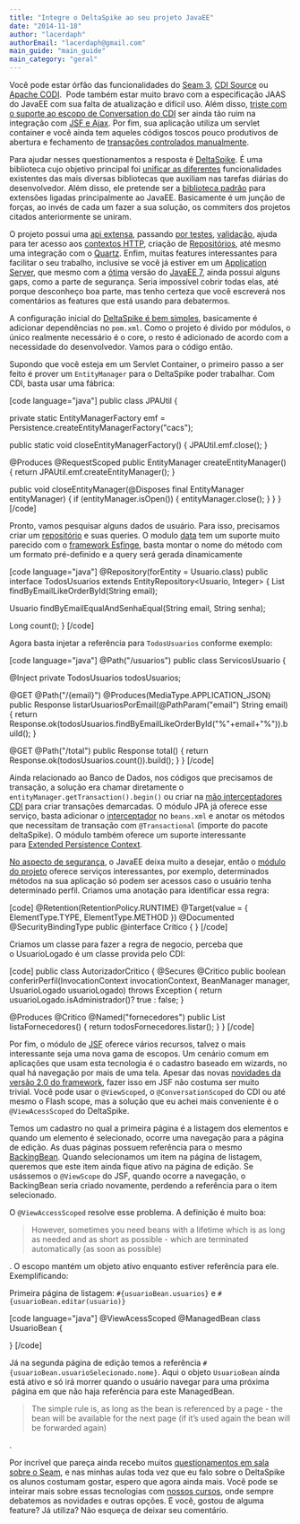 ```yaml
---
title: "Integre o DeltaSpike ao seu projeto JavaEE"
date: "2014-11-18"
author: "lacerdaph"
authorEmail: "lacerdaph@gmail.com"
main_guide: "main_guide"
main_category: "geral"
---
```


Você pode estar órfão das funcionalidades do [Seam 3](http://seamframework.org), [CDI Source](http://www.andygibson.net/blog/article/announcing-cdisource/) ou [Apache CODI](http://myfaces.apache.org/extensions/cdi/).  Pode também estar muito bravo com a especificação JAAS do JavaEE com sua falta de atualização e difícil uso. Além disso, [triste com o suporte ao escopo de Conversation do CDI](http://stackoverflow.com/questions/8049294/cdi-conversationscoped-with-ajax) ser ainda tão ruim na integração com [JSF e Ajax](http://forum.primefaces.org/viewtopic.php?f=3&t=17995). Por fim, sua aplicação utiliza um servlet container e você ainda tem aqueles códigos toscos pouco produtivos de abertura e fechamento de [transações controlados manualmente](http://stackoverflow.com/questions/19194256/why-use-stateless-session-beans-for-transaction-demarcation).

Para ajudar nesses questionamentos a resposta é [DeltaSpike](http://deltaspike.apache.org/migration-guide.html). É uma biblioteca cujo objetivo principal foi [unificar as diferentes](http://wiki.apache.org/incubator/DeltaSpikeProposal) funcionalidades existentes das mais diversas bibliotecas que auxiliam nas tarefas diárias do desenvolvedor. Além disso, ele pretende ser a [biblioteca padrão](http://java.dzone.com/articles/introducing-deltaspike-10) para extensões ligadas principalmente ao JavaEE. Basicamente é um junção de forças, ao invés de cada um fazer a sua solução, os commiters dos projetos citados anteriormente se uniram.

O projeto possui uma [api extensa](http://deltaspike.apache.org/documentation/), passando [por testes](http://deltaspike.apache.org/documentation/test-control.html), [validação](http://deltaspike.apache.org/documentation/bean-validation.html), ajuda para ter acesso aos [contextos HTTP](http://deltaspike.apache.org/documentation/servlet.html), criação de [Repositórios](http://deltaspike.apache.org/documentation/data.html), até mesmo uma integração com o [Quartz](http://deltaspike.apache.org/documentation/scheduler.html). Enfim, muitas features interessantes para facilitar o seu trabalho, inclusive se você já estiver em um [Application Server](http://en.wikipedia.org/wiki/Comparison_of_application_servers), que mesmo com a [ótima](https://blog.caelum.com.br/novidades-javaee7-2/) versão do [JavaEE 7](http://refcardz.dzone.com/refcardz/java-enterprise-edition-7#refcard-download-social-buttons-display), ainda possui alguns gaps, como a parte de segurança. Seria impossível cobrir todas elas, até porque desconheço boa parte, mas tenho certeza que você escreverá nos comentários as features que está usando para debatermos.

A configuração inicial do [DeltaSpike é bem simples](http://blog.arungupta.me/2014/06/deltaspike-1-0-extend-javaee-techtip32/), basicamente é adicionar dependências no `pom.xml`. Como o projeto é divido por módulos, o único realmente necessário é o core, o resto é adicionado de acordo com a necessidade do desenvolvedor. Vamos para o código então.

Supondo que você esteja em um Servlet Container, o primeiro passo a ser feito é prover um `EntityManager` para o DeltaSpike poder trabalhar. Com CDI, basta usar uma fábrica:

\[code language="java"\] public class JPAUtil {

private static EntityManagerFactory emf = Persistence.createEntityManagerFactory("cacs");

public static void closeEntityManagerFactory() { JPAUtil.emf.close(); }

@Produces @RequestScoped public EntityManager createEntityManager() { return JPAUtil.emf.createEntityManager(); }

public void closeEntityManager(@Disposes final EntityManager entityManager) { if (entityManager.isOpen()) { entityManager.close(); } } } \[/code\]

Pronto, vamos pesquisar alguns dados de usuário. Para isso, precisamos criar um [repositório](https://blog.caelum.com.br/repository-seu-modelo-mais-orientado-a-objeto/) e suas queries. O modulo [data](http://deltaspike.apache.org/documentation/data.html) tem um suporte muito parecido com o [framework Esfinge](https://github.com/EsfingeFramework), basta montar o nome do método com um formato pré-definido e a query será gerada dinamicamente

\[code language="java"\] @Repository(forEntity = Usuario.class) public interface TodosUsuarios extends EntityRepository<Usuario, Integer> { List<Usuario> findByEmailLikeOrderById(String email);

Usuario findByEmailEqualAndSenhaEqual(String email, String senha);

Long count(); } \[/code\]

Agora basta injetar a referência para `TodosUsuarios` conforme exemplo:

\[code language="java"\] @Path("/usuarios") public class ServicosUsuario {

@Inject private TodosUsuarios todosUsuarios;

@GET @Path("/{email}") @Produces(MediaType.APPLICATION\_JSON) public Response listarUsuariosPorEmail(@PathParam("email") String email) { return Response.ok(todosUsuarios.findByEmailLikeOrderById("%"+email+"%")).build(); }

@GET @Path("/total") public Response total() { return Response.ok(todosUsuarios.count()).build(); } } \[/code\]

Ainda relacionado ao Banco de Dados, nos códigos que precisamos de transação, a solução era chamar diretamente o `entityManager.getTransaction().begin()` ou criar na [mão interceptadores CDI](https://blog.caelum.com.br/use-cdi-no-seu-proximo-projeto-java/) para criar transações demarcadas. O módulo JPA já oferece esse serviço, basta adicionar o [interceptador](http://deltaspike.apache.org/documentation/jpa.html) no `beans.xml` e anotar os métodos que necessitam de transação com `@Transactional` (importe do pacote deltaSpike). O módulo também oferece um suporte interessante para [Extended Persistence Context](http://deltaspike.apache.org/documentation/jpa.html).

[No aspecto de segurança](http://in.relation.to/Bloggers/SecuringYourApplicationsWithPicketLinkAndDeltaSpike), o JavaEE deixa muito a desejar, então o [módulo do projeto](http://deltaspike.apache.org/documentation/security.html) oferece serviços interessantes, por exemplo, determinados métodos na sua aplicação só podem ser acessos caso o usuário tenha determinado perfil. Criamos uma anotação para identificar essa regra:

\[code\] @Retention(RetentionPolicy.RUNTIME) @Target(value = { ElementType.TYPE, ElementType.METHOD }) @Documented @SecurityBindingType public @interface Critico { } \[/code\]

Criamos um classe para fazer a regra de negocio, perceba que o UsuarioLogado é um classe provida pelo CDI:

\[code\] public class AutorizadorCritico { @Secures @Critico public boolean conferirPerfil(InvocationContext invocationContext, BeanManager manager, UsuarioLogado usuarioLogado) throws Exception { return usuarioLogado.isAdministrador()? true : false; }

@Produces @Critico @Named("fornecedores") public List<Fornecedor> listaFornecedores() { return todosFornecedores.listar(); } } \[/code\]

Por fim, o módulo de [JSF](http://deltaspike.apache.org/documentation/jsf.html) oferece vários recursos, talvez o mais interessante seja uma nova gama de escopos. Um cenário comum em aplicações que usam esta tecnologia é o cadastro baseado em wizards, no qual há navegação por mais de uma tela. Apesar das novas [novidades da versão 2.0 do framework](https://blog.caelum.com.br/10-razoes-para-migrar-sua-aplicacao-para-jsf-2/), fazer isso em JSF não costuma ser muito trivial. Você pode usar o `@ViewScoped`, o `@ConversationScoped` do CDI ou até mesmo o Flash scope, mas a solução que eu achei mais conveniente é o `@ViewAcessScoped` do DeltaSpike.

Temos um cadastro no qual a primeira página é a listagem dos elementos e quando um elemento é selecionado, ocorre uma navegação para a página de edição. As duas páginas possuem referência para o mesmo [BackingBean](http://balusc.blogspot.com.br/2011/09/communication-in-jsf-20.html). Quando selecionamos um item na página de listagem, queremos que este item ainda fique ativo na página de edição. Se usássemos o `@ViewScope` do JSF, quando ocorre a navegação, o BackingBean seria criado novamente, perdendo a referência para o item selecionado.

O `@ViewAccessScoped` resolve esse problema. A definição é muito boa:

> However, sometimes you need beans with a lifetime which is as long as needed and as short as possible - which are terminated automatically (as soon as possible)

. O escopo mantém um objeto ativo enquanto estiver referência para ele. Exemplificando:

Primeira página de listagem: `#{usuarioBean.usuarios}` e `#{usuarioBean.editar(usuario)}`

\[code language="java"\] @ViewAcessScoped @ManagedBean class UsuarioBean {

} \[/code\]

Já na segunda página de edição temos a referência `#{usuarioBean.usuarioSelecionado.nome}`. Aqui o objeto `UsuarioBean` ainda está ativo e só irá morrer quando o usuário navegar para uma próxima  página em que não haja referência para este ManagedBean.

> The simple rule is, as long as the bean is referenced by a page - the bean will be available for the next page (if it’s used again the bean will be forwarded again)

.

Por incrível que pareça ainda recebo muitos [questionamentos em sala sobre o Seam](http://in.relation.to/Bloggers/SeamNextAnnouncement), e nas minhas aulas toda vez que eu falo sobre o DeltaSpike os alunos costumam gostar, espero que agora ainda mais. Você pode se inteirar mais sobre essas tecnologias com [nossos cursos](http://www.caelum.com.br/curso-java-web-jsf-cdi/), onde sempre debatemos as novidades e outras opções. E você, gostou de alguma feature? Já utiliza? Não esqueça de deixar seu comentário.
